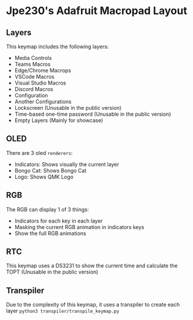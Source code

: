 # Jpe230's Adafruit Macropad Layout

## Layers
This keymap includes the following layers:
- Media Controls
- Teams Macros
- Edge/Chrome Macrops
- VSCode Macros
- Visual Studio Macros
- Discord Macros
- Configuration
- Another Configurations
- Lockscreen (Unusable in the public version)
- Time-based one-time password (Unusable in the public version)
- Empty Layers (Mainly for showcase)


## OLED
There are 3 oled `renderers`:
- Indicators: Shows visually the current layer
- Bongo Cat: Shows Bongo Cat
- Logo: Shows QMK Logo

## RGB
The RGB can display 1 of 3 things:
- Indicators for each key in each layer
- Masking the current RGB animation in indicators keys
- Show the full RGB animations

## RTC
This keymap uses a DS3231 to show the current time and calculate the TOPT (Unusable in the public version)

## Transpiler
Due to the complexity of this keymap, it uses a transpiler to create each layer
`python3 transpiler/transpile_keymap.py`

